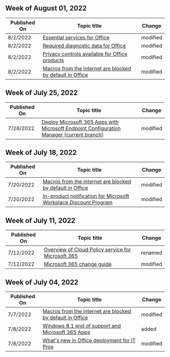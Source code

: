 <!-- This file is generated automatically each week. Changes made to this file will be overwritten.-->



## Week of August 01, 2022


| Published On |Topic title | Change |
|------|------------|--------|
| 8/2/2022 | [Essential services for Office](/DeployOffice/privacy/essential-services) | modified |
| 8/2/2022 | [Required diagnostic data for Office](/DeployOffice/privacy/required-diagnostic-data) | modified |
| 8/2/2022 | [Privacy controls available for Office products](/DeployOffice/privacy/products-versions-privacy-controls) | modified |
| 8/2/2022 | [Macros from the internet are blocked by default in Office ](/DeployOffice/security/internet-macros-blocked) | modified |


## Week of July 25, 2022


| Published On |Topic title | Change |
|------|------------|--------|
| 7/28/2022 | [Deploy Microsoft 365 Apps with Microsoft Endpoint Configuration Manager (current branch)](/DeployOffice/deploy-microsoft-365-apps-configuration-manager) | modified |


## Week of July 18, 2022


| Published On |Topic title | Change |
|------|------------|--------|
| 7/20/2022 | [Macros from the internet are blocked by default in Office ](/DeployOffice/security/internet-macros-blocked) | modified |
| 7/20/2022 | [In-product notification for Microsoft Workplace Discount Program](/DeployOffice/other/home-use-program-notification) | modified |


## Week of July 11, 2022


| Published On |Topic title | Change |
|------|------------|--------|
| 7/12/2022 | [Overview of Cloud Policy service for Microsoft 365](/DeployOffice/admincenter/overview-cloud-policy) | renamed |
| 7/12/2022 | [Microsoft 365 change guide](/DeployOffice/fieldnotes/microsoft-365-change-guide) | modified |


## Week of July 04, 2022


| Published On |Topic title | Change |
|------|------------|--------|
| 7/7/2022 | [Macros from the internet are blocked by default in Office ](/DeployOffice/security/internet-macros-blocked) | modified |
| 7/8/2022 | [Windows 8.1 end of support and Microsoft 365 Apps](/DeployOffice/endofsupport/windows-81-support) | added |
| 7/8/2022 | [What's new in Office deployment for IT Pros](/DeployOffice/whats-new-office-it-pros) | modified |
